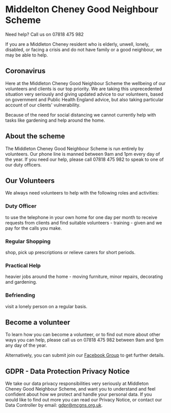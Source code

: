 # Middelton Cheney Good Neighbour Scheme

Need help? Call us on 07818 475 982

If you are a Middleton Cheney resident who is elderly, unwell, lonely, disabled, or facing a crisis and do not have family or a good neighbour, we may be able to help.

## Coronavirus

Here at the Middleton Cheney Good Neighbour Scheme the wellbeing of our volunteers and clients is our top priority. We are taking this unprecedented situation very seriously and giving updated advice to our volunteers, based on government and Public Health England advice, but also taking particular account of our clients' vulnerability.

Because of the need for social distancing we cannot currently help with tasks like gardening and help around the home.

## About the scheme

The Middleton Cheney Good Neighbour Scheme is run entirely by volunteers. Our phone line is manned between 9am and 1pm every day of the year. If you need our help, please call 07818 475 982 to speak to one of our duty officers.

## Our Volunteers

We always need volunteers to help with the following roles and activities:

### Duty Officer

to use the telephone in your own home for one day per month to receive requests from clients and find suitable volunteers - training - given and we pay for the calls you make.

### Regular Shopping

shop, pick up prescriptions or relieve carers for short periods.

### Practical Help

heavier jobs around the home - moving furniture, minor repairs, decorating and gardening.

### Befriending

visit a lonely person on a regular basis.

## Become a volunteer

To learn how you can become a volunteer, or to find out more about other ways you can help, please call us on 07818 475 982 between 9am and 1pm any day of the year.

Alternatively, you can submit join our [Facebook Group](https://www.facebook.com/groups/882856538833718/) to get further details.

## GDPR - Data Protection Privacy Notice

We take our data privacy responsibilities very seriously at Middleton Cheney Good Neighbour Scheme, and want you to understand and feel confident about how we protect and handle your personal data. If you would like to find out more you can read our Privacy Notice, or contact our Data Controller by email: gdpr@mcgns.org.uk.
